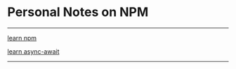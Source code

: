 # Personal Notes on NPM
---
[learn npm](https://github.com/AdmiralAnne/Documentation/blob/main/Learn_npm.md) <br>

[learn async-await](https://github.com/AdmiralAnne/Documentation/blob/main/learn_async_await_python.md)

---
